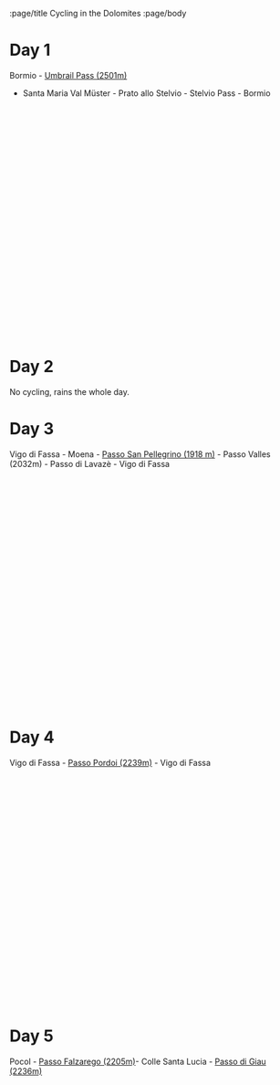:page/title Cycling in the Dolomites
:page/body

# Day 1

Bormio - [Umbrail Pass (2501m)](https://en.wikipedia.org/wiki/Umbrail_Pass)
- Santa Maria Val Müster - Prato allo Stelvio - Stelvio Pass - Bormio

<div
  class="gpx-trace"
  style="height: 400px;"
  data-gpx-trace="/data/dolomites2021/activity_7239840905.gpx">
</div>

# Day 2

No cycling, rains the whole day.

# Day 3

Vigo di Fassa - Moena - [Passo San Pellegrino (1918 m)](https://en.wikipedia.org/wiki/San_Pellegrino_Pass) - Passo Valles (2032m) - Passo di Lavazè - Vigo di Fassa

<div
  class="gpx-trace"
  style="height: 400px;"
  data-gpx-trace="/data/dolomites2021/activity_7262564256.gpx">
</div>

# Day 4

Vigo di Fassa - [Passo Pordoi (2239m)](https://en.wikipedia.org/wiki/Pordoi_Pass) - Vigo di Fassa

<div
  class="gpx-trace"
  style="height: 400px;"
  data-gpx-trace="/data/dolomites2021/activity_7262570289.gpx">
</div>

# Day 5

Pocol - [Passo Falzarego (2205m)](https://en.wikipedia.org/wiki/Falzarego_Pass)- Colle Santa Lucia - [Passo di Giau (2236m)](https://en.wikipedia.org/wiki/Giau_Pass)

<div
  class="gpx-trace"
  style="height: 400px;"
  data-gpx-trace="/data/dolomites2021/activity_7262577780.gpx">
</div>
